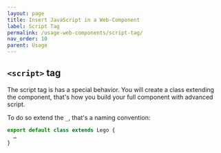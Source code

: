 ```yaml
---
layout: page
title: Insert JavaScript in a Web-Component
label: Script Tag
permalink: /usage-web-components/script-tag/
nav_order: 10
parent: Usage
---
```


## `<script>` tag

The script tag is has a special behavior.
You will create a class extending the component, that's how you build your
full component with advanced script.

To do so extend the `_`, that's a naming convention:

```js
export default class extends Lego {
  …
}
```
